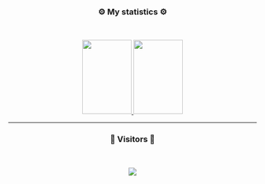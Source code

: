 ### <p align="center">⚙️  My statistics  ⚙️</p>
<br>
<p align="center">
<a href="https://github.com/Disk-MTH">
  <img height="150em" width="100em" src="https://github-readme-stats-eight-theta.vercel.app/api?username=Disk-MTH&show_icons=true&theme=react&include_all_commits=true&locale=en"/>
  <img height="150em" width="100em" src="https://github-readme-stats.vercel.app/api/top-langs/?username=Disk-MTH&hide=rich%20text%20format&theme=react&locale=en"/>
</a>

</p>

-----

### <p align="center">👀  Visitors  👀</p>
<br>
<p align="center">
  <img src="https://profile-counter.glitch.me/Disk-MTH/count.svg" />
</p>
